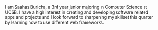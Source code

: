 I am Saahas Buricha, a 3rd year junior majoring in Computer Science at UCSB. I have a high interest in creating and developing software related apps and projects and I look forward to sharpening my skillset this quarter by learning how to use different web frameworks.
